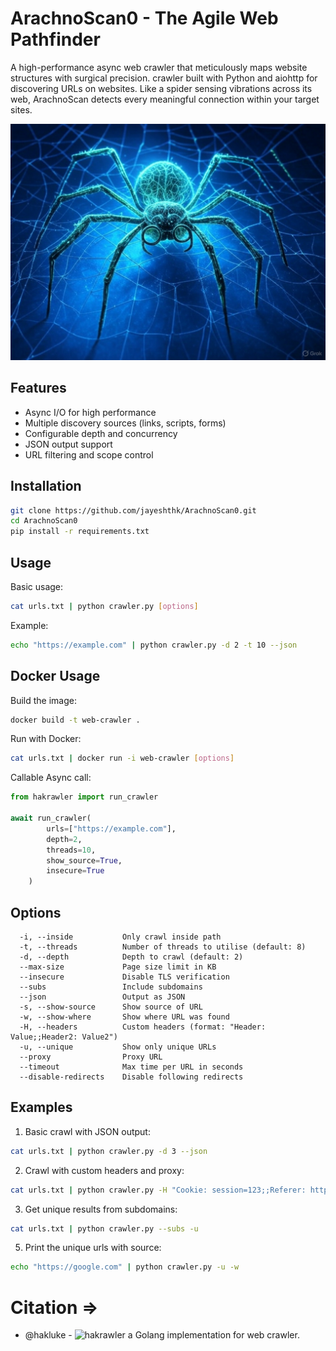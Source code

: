 # ArachnoScan0 - The Agile Web Pathfinder

A high-performance async web crawler that meticulously maps website structures with surgical precision.
crawler built with Python and aiohttp for discovering URLs on websites.
Like a spider sensing vibrations across its web, ArachnoScan detects every meaningful connection within your target sites.

![spider](./spider.jpg)

## Features

- Async I/O for high performance
- Multiple discovery sources (links, scripts, forms)
- Configurable depth and concurrency
- JSON output support
- URL filtering and scope control

## Installation

```bash
git clone https://github.com/jayeshthk/ArachnoScan0.git
cd ArachnoScan0
pip install -r requirements.txt
```

## Usage

Basic usage:

```bash
cat urls.txt | python crawler.py [options]
```

Example:

```bash
echo "https://example.com" | python crawler.py -d 2 -t 10 --json
```

## Docker Usage

Build the image:

```bash
docker build -t web-crawler .
```

Run with Docker:

```bash
cat urls.txt | docker run -i web-crawler [options]
```

Callable Async call:

```python
from hakrawler import run_crawler

await run_crawler(
        urls=["https://example.com"],
        depth=2,
        threads=10,
        show_source=True,
        insecure=True
    )

```

## Options

```
  -i, --inside           Only crawl inside path
  -t, --threads          Number of threads to utilise (default: 8)
  -d, --depth            Depth to crawl (default: 2)
  --max-size             Page size limit in KB
  --insecure             Disable TLS verification
  --subs                 Include subdomains
  --json                 Output as JSON
  -s, --show-source      Show source of URL
  -w, --show-where       Show where URL was found
  -H, --headers          Custom headers (format: "Header: Value;;Header2: Value2")
  -u, --unique           Show only unique URLs
  --proxy                Proxy URL
  --timeout              Max time per URL in seconds
  --disable-redirects    Disable following redirects
```

## Examples

1. Basic crawl with JSON output:

```bash
cat urls.txt | python crawler.py -d 3 --json
```

2. Crawl with custom headers and proxy:

```bash
cat urls.txt | python crawler.py -H "Cookie: session=123;;Referer: https://example.com" --proxy http://localhost:8080
```

3. Get unique results from subdomains:

```bash
cat urls.txt | python crawler.py --subs -u
```

5. Print the unique urls with source:

```bash
echo "https://google.com" | python crawler.py -u -w
```

# Citation =>

- @hakluke - ![hakrawler](https://github.com/hakluke/hakrawler.git) a Golang implementation for web crawler.
